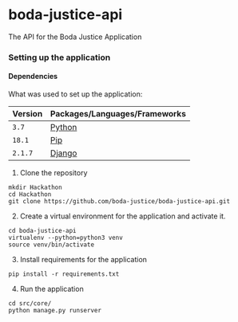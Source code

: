# boda-justice-api
The API for the Boda Justice Application

### Setting up the application

#### Dependencies

What was used to set up the application:

| **Version**     | **Packages/Languages/Frameworks**                              |
|-----------------|----------------------------------------------------------------|
|`3.7`            | [Python](https://www.python.org/downloads/release/python-370/) |
|`18.1`           | [Pip](https://pip.pypa.io/en/stable/)                          |
|`2.1.7`          | [Django](https://www.djangoproject.com/)                       |

1. Clone the repository

```
mkdir Hackathon
cd Hackathon
git clone https://github.com/boda-justice/boda-justice-api.git
```

2. Create a virtual environment for the application and activate it.

```
cd boda-justice-api
virtualenv --python=python3 venv
source venv/bin/activate
```

3. Install requirements for the application

```
pip install -r requirements.txt
```

4. Run the application

```
cd src/core/
python manage.py runserver
```
